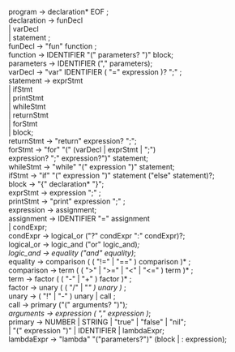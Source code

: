 program        → declaration* EOF ;  
declaration    → funDecl  
               | varDecl  
               | statement ;  
funDecl        → "fun" function ;  
function       → IDENTIFIER "(" parameters? ")" block;  
parameters     → IDENTIFIER ("," parameters);  
varDecl        → "var" IDENTIFIER ( "=" expression )? ";" ;  
statement      → exprStmt  
               | ifStmt  
               | printStmt   
               | whileStmt  
               | returnStmt  
               | forStmt  
               | block;  
returnStmt     → "return" expression? ";";  
forStmt        → "for" "(" (varDecl | exprStmt | ";")  
                expression? ";"
                expression?")" statement;  
whileStmt      → "while" "(" expression ")" statement;  
ifStmt         → "if" "(" expression ")" statement ("else" statement)?;  
block          → "{" declaration* "}";  
exprStmt       → expression ";" ;  
printStmt      → "print" expression ";" ;  
expression     → assignment;  
assignment     → IDENTIFIER "=" assignment  
               | condExpr;  
condExpr       → logical_or ("?" condExpr ":" condExpr)?;   
logical_or     → logic_and ("or" logic_and)*;   
logic_and      → equality ("and" equality)*;   
equality       → comparison ( ( "!=" | "==" ) comparison )* ;  
comparison     → term ( ( ">" | ">=" | "<" | "<=" ) term )* ;  
term           → factor ( ( "-" | "+" ) factor )* ;  
factor         → unary ( ( "/" | "*" ) unary )* ;  
unary          → ( "!" | "-" ) unary | call ;  
call           → primary ("(" arguments? ")")*;  
arguments      → expression ( "," expression )*;  
primary        → NUMBER | STRING | "true" | "false" | "nil";  
               | "(" expression ")" | IDENTIFIER | lambdaExpr;  
lambdaExpr     → "lambda" "("parameters?")" (block | : expression);  
